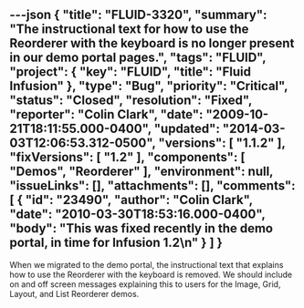 ---json
{
  "title": "FLUID-3320",
  "summary": "The instructional text for how to use the Reorderer with the keyboard is no longer present in our demo portal pages.",
  "tags": "FLUID",
  "project": {
    "key": "FLUID",
    "title": "Fluid Infusion"
  },
  "type": "Bug",
  "priority": "Critical",
  "status": "Closed",
  "resolution": "Fixed",
  "reporter": "Colin Clark",
  "date": "2009-10-21T18:11:55.000-0400",
  "updated": "2014-03-03T12:06:53.312-0500",
  "versions": [
    "1.1.2"
  ],
  "fixVersions": [
    "1.2"
  ],
  "components": [
    "Demos",
    "Reorderer"
  ],
  "environment": null,
  "issueLinks": [],
  "attachments": [],
  "comments": [
    {
      "id": "23490",
      "author": "Colin Clark",
      "date": "2010-03-30T18:53:16.000-0400",
      "body": "This was fixed recently in the demo portal, in time for Infusion 1.2\n"
    }
  ]
}
---
When we migrated to the demo portal, the instructional text that explains how to use the Reorderer with the keyboard is removed. We should include on and off screen messages explaining this to users for the Image, Grid, Layout, and List Reorderer demos.

        